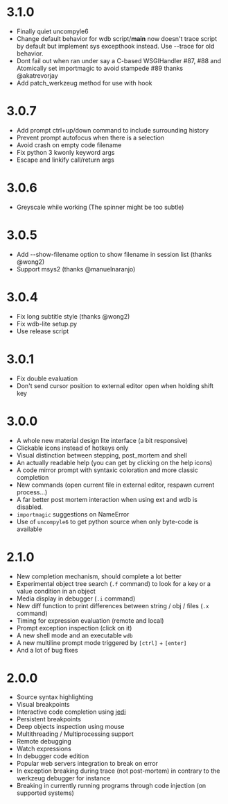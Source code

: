 3.1.0
=====

* Finally quiet uncompyle6
* Change default behavior for wdb script/__main__ now doesn't trace script by default but implement sys excepthook instead. Use --trace for old behavior.
* Dont fail out when ran under say a C-based WSGIHandler #87, #88 and Atomically set importmagic to avoid stampede #89 thanks @akatrevorjay
* Add patch_werkzeug method for use with hook

3.0.7
=====

* Add prompt ctrl+up/down command to include surrounding history
* Prevent prompt autofocus when there is a selection
* Avoid crash on empty code filename
* Fix python 3 kwonly keyword args
* Escape and linkify call/return args


3.0.6
=====

* Greyscale while working (The spinner might be too subtle)


3.0.5
=====

 * Add --show-filename option to show filename in session list (thanks @wong2)
 * Support msys2 (thanks @manuelnaranjo)

3.0.4
=====

 * Fix long subtitle style (thanks @wong2)
 * Fix wdb-lite setup.py
 * Use release script

3.0.1
=====

 * Fix double evaluation
 * Don't send cursor position to external editor open when holding shift key


3.0.0
=====

 * A whole new material design lite interface (a bit responsive)
 * Clickable icons instead of hotkeys only
 * Visual distinction between stepping, post_mortem and shell
 * An actually readable help (you can get by clicking on the help icons)
 * A code mirror prompt with syntaxic coloration and more classic completion
 * New commands (open current file in external editor, respawn current process...)
 * A far better post mortem interaction when using ext and wdb is disabled.
 * `importmagic` suggestions on NameError
 * Use of `uncompyle6` to get python source when only byte-code is available


2.1.0
=====

  * New completion mechanism, should complete a lot better
  * Experimental object tree search (`.f` command) to look for a key or a value condition in an object
  * Media display in debugger (`.i` command)
  * New diff function to print differences between string / obj / files (`.x` command)
  * Timing for expression evaluation (remote and local)
  * Prompt exception inspection (click on it)
  * A new shell mode and an executable `wdb`
  * A new multiline prompt mode triggered by `[ctrl]` + `[enter]`
  * And a lot of bug fixes


2.0.0
=====

 * Source syntax highlighting
 * Visual breakpoints
 * Interactive code completion using [jedi](http://jedi.jedidjah.ch/)
 * Persistent breakpoints
 * Deep objects inspection using mouse
 * Multithreading / Multiprocessing support
 * Remote debugging
 * Watch expressions
 * In debugger code edition
 * Popular web servers integration to break on error
 * In exception breaking during trace (not post-mortem) in contrary to the werkzeug debugger for instance
 * Breaking in currently running programs through code injection (on supported systems)
